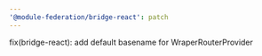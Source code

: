 ```yaml
---
'@module-federation/bridge-react': patch
---
```


fix(bridge-react): add default basename for WraperRouterProvider
